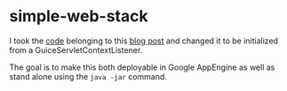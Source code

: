 # simple-web-stack
I took the [code][1] belonging to this [blog post][2] and changed it to be initialized from a GuiceServletContextListener.

The goal is to make this both deployable in Google AppEngine as well as stand alone using the `java -jar` command.

  [1]: https://github.com/teamlazerbeez/simple-web-stack
  [2]: http://blog.palominolabs.com/2011/08/15/a-simple-java-web-stack-with-guice-jetty-jersey-and-jackson/
